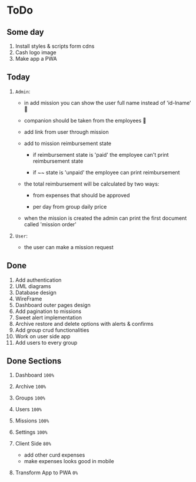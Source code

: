 # ToDo

## Some day

1. Install styles & scripts form cdns
1. Cash logo image
1. Make app a PWA

## Today

1. `Admin`:

    - in add mission you can show the user full name instead of 'id-lname' 💯

    - companion should be taken from the employees 💯

    - add link from user through mission

    - add to mission reimbursement state

        - if reimbursement state is 'paid' the employee can't print reimbursement state

        - if ~~ state is 'unpaid' the employee can print reimbursement

    - the total reimbursement will be calculated by two ways:

        - from expenses that should be approved

        - per day from group daily price

    - when the mission is created the admin can print the first document called 'mission order'

1. `User`:
    - the user can make a mission request

## Done

1. Add authentication
1. UML diagrams
1. Database design
1. WireFrame
1. Dashboard outer pages design
1. Add pagination to missions
1. Sweet alert implementation
1. Archive restore and delete options with alerts & confirms
1. Add group crud functionalities
1. Work on user side app
1. Add users to every group

## Done Sections

1. Dashboard `100%`

1. Archive `100%`

1. Groups `100%`

1. Users `100%`

1. Missions `100%`

1. Settings `100%`

1. Client Side `80%`

    - add other curd expenses
    - make expenses looks good in mobile

1. Transform App to PWA `0%`
